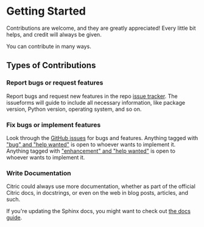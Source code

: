 # Getting Started

Contributions are welcome, and they are greatly appreciated! Every little bit helps,
and credit will always be given.

You can contribute in many ways.

## Types of Contributions

### Report bugs or request features

Report bugs and request new features in the repo [issue tracker][new-issue].
The issueforms will guide to include all necessary information, like package version,
Python version, operating system, and so on.

### Fix bugs or implement features

Look through the [GitHub issues][issues] for bugs and features. Anything tagged with
["bug" and "help wanted"][bug-help-wanted] is open to whoever wants to implement it.
Anything tagged with ["enhancement" and "help wanted"][feature-help-wanted] is open
to whoever wants to implement it.

### Write Documentation

Citric could always use more documentation, whether as part of the
official Citric docs, in docstrings, or even on the web in blog posts,
articles, and such.

If you're updating the Sphinx docs, you might want to check out [the docs guide][docs].

[bug-help-wanted]: https://github.com/edgarrmondragon/citric/issues?q=is%3Aopen+is%3Aissue+label%3Abug+label%3A%22help+wanted%22
[docs]: /contributing/docs
[feature-help-wanted]: https://github.com/edgarrmondragon/citric/issues?q=is%3Aopen+is%3Aissue+label%3Aenhancement+label%3A%22help+wanted%22
[issues]: https://github.com/edgarrmondragon/citric/issues
[new-issue]: https://github.com/edgarrmondragon/citric/issues/new/choose
